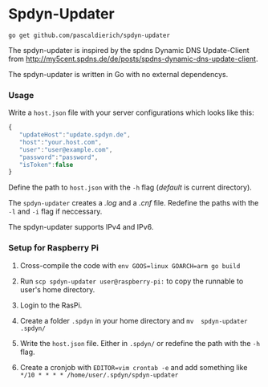 # Spdyn-Updater

`go get github.com/pascaldierich/spdyn-updater`

The spdyn-updater is inspired by the spdns Dynamic DNS Update-Client from <http://my5cent.spdns.de/de/posts/spdns-dynamic-dns-update-client>.

The spdyn-updater is written in Go with no external dependencys.

### Usage

Write a `host.json` file with your server configurations which looks like this:
```javascript
{  
   "updateHost":"update.spdyn.de",
   "host":"your.host.com",
   "user":"user@example.com",
   "password":"password",
   "isToken":false
}
```

Define the path to `host.json` with the `-h` flag (_default_ is current directory).

The `spdyn-updater` creates a _.log_ and a _.cnf_ file.
Redefine the paths with the `-l` and `-i` flag if neccessary.

The spdyn-updater supports IPv4 and IPv6.

### Setup for Raspberry Pi

1. Cross-compile the code with 
`env GOOS=linux GOARCH=arm go build` 

2. Run `scp spdyn-updater user@raspberry-pi:` to copy the runnable to user's home directory.

3. Login to the RasPi.

4. Create a folder `.spdyn` in your home directory and `mv  spdyn-updater .spdyn/`

5. Write the `host.json` file.
Either in `.spdyn/` or redefine the path with the `-h` flag.

6. Create a cronjob with
`EDITOR=vim crontab -e` 
and add something like<br>
`*/10 * * * * /home/user/.spdyn/spdyn-updater`
